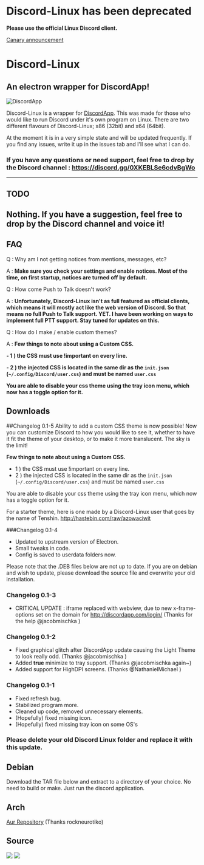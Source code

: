 # Discord-Linux has been deprecated
**Please use the official Linux Discord client.**

[Canary announcement](https://www.reddit.com/r/discordapp/comments/4bu7lm/discord_linux_very_experimental_canary_release/)

# Discord-Linux
## An electron wrapper for DiscordApp!



![DiscordApp](https://discordapp.com/assets/df21d1b0c082d8a3cce1c43b290614f9.png)

Discord-Linux is a wrapper for [DiscordApp](http://discordapp.com/). This was made for those who would like to run Discord under it's own program on Linux. There are two different flavours of Discord-Linux; x86 (32bit) and x64 (64bit).

At the moment it is in a very simple state and will be updated frequently. If you find any issues, write it up in the issues tab and I'll see what I can do. 


### If you have any questions or need support, feel free to drop by the Discord channel : https://discord.gg/0XKEBLSe6cdvBgWo
---

## TODO

**Nothing**. If you have a suggestion, feel free to drop by the Discord channel and voice it!
---

## FAQ

Q : Why am I not getting notices from mentions, messages, etc?

A : **Make sure you check your settings and enable notices. Most of the time, on first startup, notices are turned off by default.**

Q : How come Push to Talk doesn't work?

A : **Unfortunately, Discord-Linux isn't as full featured as official clients, which means it will mostly act like the web version of Discord. So that means no full Push to Talk support. YET. I have been working on ways to implement full PTT support. Stay tuned for updates on this.**

Q : How do I make / enable custom themes?

A : **Few things to note about using a Custom CSS.**

**- 1 ) the CSS must use !important on every line.**

**- 2 ) the injected CSS is located in the same dir as the `init.json` (`~/.config/Discord/user.css`) and must be named `user.css`**

**You are able to disable your css theme using the tray icon menu, which now has a toggle option for it.**

## Downloads

##Changelog 0.1-5
Ability to add a custom CSS theme is now possible! Now you can customize Discord to how you would like to see it, whether to have it fit the theme of your desktop, or to make it more translucent. The sky is the limit!

**Few things to note about using a Custom CSS.**
- 1 ) the CSS must use !important on every line.
- 2 ) the injected CSS is located in the same dir as the `init.json` (`~/.config/Discord/user.css`) and must be named `user.css`

You are able to disable your css theme using the tray icon menu, which now has a toggle option for it.

For a starter theme, here is one made by a Discord-Linux user that goes by the name of Tenshin.
http://hastebin.com/raw/azowaciwit

###Changelog 0.1-4
- Updated to upstream version of Electron.
- Small tweaks in code.
- Config is saved to userdata folders now.

Please note that the .DEB files below are not up to date. If you are on debian and wish to update, please download the source file and overwrite your old installation.

### Changelog 0.1-3
- CRITICAL UPDATE : iframe replaced with webview, due to new x-frame-options set on the domain for http://discordapp.com/login/ (Thanks for the help @jacobmischka )

### Changelog 0.1-2
- Fixed graphical glitch after DiscordApp update causing the Light Theme to look really odd. (Thanks @jacobmischka )
- Added **true** minimize to tray support. (Thanks @jacobmischka again~)
- Added support for HighDPI screens. (Thanks @NathanielMichael )


### Changelog 0.1-1
- Fixed refresh bug.
- Stabilized program more.
- Cleaned up code, removed unnecessary elements.
- (Hopefully) fixed missing icon.
- (Hopefully) fixed missing tray icon on some OS's

### Please delete your old Discord Linux folder and replace it with this update.

## Debian
Download the TAR file below and extract to a directory of your choice. No need to build or make. Just run the discord application.

## Arch

<a href="https://aur.archlinux.org/packages/discord/">Aur Repository</a>
(Thanks rockneurotiko)
## Source

<a href="https://github.com/XNBlank/discord-linux/archive/x86-0.1.5.tar.gz"><img src="http://i.imgur.com/ffAMbEr.png"></a> <a href="https://github.com/XNBlank/discord-linux/archive/x64-0.1.5.tar.gz"><img src="http://i.imgur.com/ZgjJZ2E.png"></a>
